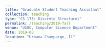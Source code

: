 ```yaml
---
title: "Graduate Student Teaching Assistant"
collection: teaching
type: "CS 173: Discrete Structures"
permalink: /teaching/2019-fall
venue: "UIUC, Computer Science Department"
date: 2019-08
location: "Urbana-Champaign, IL"
---
```

